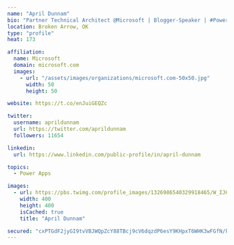 ```yaml
---
name: "April Dunnam"
bio: "Partner Technical Architect @Microsoft | Blogger-Speaker | #PowerApps, #PowerAutomate, #Office365, #SharePoint | #WIT | #Karaoke Queen"
location: Broken Arrow, OK
type: "profile"
heat: 173

affiliation:
  name: Microsoft
  domain: microsoft.com
  images:
    - url: "/assets/images/organizations/microsoft.com-50x50.jpg"
      width: 50
      height: 50

website: https://t.co/enJuiGEQZc

twitter:
  username: aprildunnam
  url: https://twitter.com/aprildunnam
  followers: 11654

linkedin:
  url: https://www.linkedin.com/public-profile/in/april-dunnam

topics:
  - Power Apps

images:
  - url: https://pbs.twimg.com/profile_images/1326986540329918465/W_IJ6Ih2_400x400.jpg
    width: 400
    height: 400
    isCached: true
    title: "April Dunnam"

secured: "cxPTGdF2jyGI9tvVBJWQpZcY88TBcj9cV6dqzdP6esY9KHpxT6WHK3wFGfN/kqd8Ky9AMcGUONPJEPQOnRoqi2dQvQFAdEv8q0dRiCc2rTjtln3F6xJeOTdJbaOp+acjhJb9n6Dl9PQ5fKoLuCsGhh+hFSfUkWAVZVM5ZBYfkRrKnHRqM70tPKCxLC1BdENWkIjN01sDQ2U0KzR59d9scrAH4knadkz82kIRXD6VHAuu6I48R9GqOMmV8H1SdFIDId4WMXgMeFbHyHvQ0uXrkpSI2jNzGW4hiXsoBa64PYjX7ydwHID5nwDxEUZyM2dvwGvek04YM9qB4boZANGmjR/a25N7RXKIHwkvA9GgK6qc3Ay3yHIFR37Q8+LQKfakfRvyQTzQn1x6x4IdZ5N+Lf3cEbF+LBGPpu/5DkJZquc=;OsDeoLgIv5UBE20Q912kkg=="
---
```


